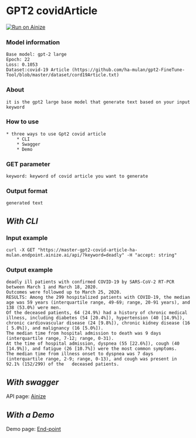 
# GPT2 covidArticle
[![Run on Ainize](https://ainize.ai/images/run_on_ainize_button.svg)](https://ainize.web.app/redirect?git_repo=https://github.com/ha-mulan/gpt2-covidArticle)




### Model information


    Base model: gpt-2 large
    Epoch: 22
    Loss: 0.1053
    Dataset:covid-19 Article (https://github.com/ha-mulan/gpt2-FineTune-Tool/blob/master/dataset/cord19Article.txt)
    

### About
	it is the gpt2 large base model that generate text based on your input keyword

### How to use

    * three ways to use Gpt2 covid article
    	* CLI
    	* Swagger
    	* Demo

### GET parameter

    keyword: keyword of covid article you want to generate


### Output format

    generated text


##  *With CLI*

### Input example

    curl -X GET "https://master-gpt2-covid-article-ha-mulan.endpoint.ainize.ai/api/?keyword=deadly" -H "accept: string"
    

### Output example


   	deadly ill patients with confirmed COVID-19 by SARS-CoV-2 RT-PCR between March 1 and March 18, 2020.
	Outcomes were followed up to March 25, 2020.
	RESULTS: Among the 299 hospitalized patients with COVID-19, the median age was 59 years (interquartile range, 49-69; range, 20-91 years), and 138 (53.0%) were men.
	Of the deceased patients, 64 (24.9%) had a history of chronic medical illness, including diabetes (54 [20.4%]), hypertension (40 [14.9%]), chronic cardiovascular disease (24 [9.8%]), chronic kidney disease (16 [ 5.0%]), and malignancy (16 [5.0%]).
	The median time from hospital admission to death was 9 days (interquartile range, 7-12; range, 0-31).
	At the time of hospital admission, dyspnea (55 [22.6%]), cough (40 [14.9%]), and fatigue (26 [10.7%]) were the most common symptoms.
	The median time from illness onset to dyspnea was 7 days (interquartile range, 2-9; range, 0-13), and cough was present in 92.1% (152/299) of the 	deceased patients.


## *With swagger*

API page: [Ainize](https://ainize.ai/ha-mulan/gpt2-covidArticle?branch=master)

## *With a Demo*

Demo page: [End-point](https://master-gpt2-covid-article-ha-mulan.endpoint.ainize.ai)
